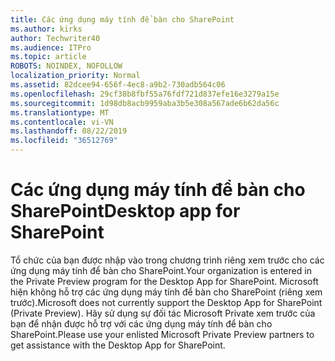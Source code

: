 ```yaml
---
title: Các ứng dụng máy tính để bàn cho SharePoint
ms.author: kirks
author: Techwriter40
ms.audience: ITPro
ms.topic: article
ROBOTS: NOINDEX, NOFOLLOW
localization_priority: Normal
ms.assetid: 82dcee94-656f-4ec8-a9b2-730adb564c06
ms.openlocfilehash: 29cf38b8fbf55a76fdf721d837efe16e3279a15e
ms.sourcegitcommit: 1d98db8acb9959aba3b5e308a567ade6b62da56c
ms.translationtype: MT
ms.contentlocale: vi-VN
ms.lasthandoff: 08/22/2019
ms.locfileid: "36512769"
---
```

# <a name="desktop-app-for-sharepoint"></a><span data-ttu-id="02dc1-102">Các ứng dụng máy tính để bàn cho SharePoint</span><span class="sxs-lookup"><span data-stu-id="02dc1-102">Desktop app for SharePoint</span></span>

<span data-ttu-id="02dc1-103">Tổ chức của bạn được nhập vào trong chương trình riêng xem trước cho các ứng dụng máy tính để bàn cho SharePoint.</span><span class="sxs-lookup"><span data-stu-id="02dc1-103">Your organization is entered in the Private Preview program for the Desktop App for SharePoint.</span></span> <span data-ttu-id="02dc1-104">Microsoft hiện không hỗ trợ các ứng dụng máy tính để bàn cho SharePoint (riêng xem trước).</span><span class="sxs-lookup"><span data-stu-id="02dc1-104">Microsoft does not currently support the Desktop App for SharePoint (Private Preview).</span></span> <span data-ttu-id="02dc1-105">Hãy sử dụng sự đối tác Microsoft Private xem trước của bạn để nhận được hỗ trợ với các ứng dụng máy tính để bàn cho SharePoint.</span><span class="sxs-lookup"><span data-stu-id="02dc1-105">Please use your enlisted Microsoft Private Preview partners to get assistance with the Desktop App for SharePoint.</span></span>
